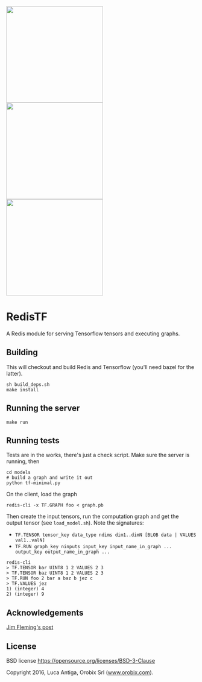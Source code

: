 <img src="https://azurecomcdn.azureedge.net/cvt-13f9af988a3bce151b5f3666660fb76825069825048a47e2c3f78ca61c38c685/images/page/services/cache/redis.png" width="256">
<img src="http://www.clipartbest.com/cliparts/Bdc/reK/BdcreKoT9.jpeg" width="256">
<img src="https://avatars0.githubusercontent.com/u/15658638?v=3&s=400" width="256">

# RedisTF

A Redis module for serving Tensorflow tensors and executing graphs.

## Building
This will checkout and build Redis and Tensorflow (you'll need bazel for the latter).
```
sh build_deps.sh
make install
```

## Running the server
```
make run
```

## Running tests
Tests are in the works, there's just a check script.
Make sure the server is running, then
```
cd models
# build a graph and write it out
python tf-minimal.py
```

On the client, load the graph
```
redis-cli -x TF.GRAPH foo < graph.pb
```

Then create the input tensors, run the computation graph and get the output tensor (see `load_model.sh`). Note the signatures: 
* `TF.TENSOR tensor_key data_type ndims dim1..dimN [BLOB data | VALUES val1..valN]`
* `TF.RUN graph_key ninputs input_key input_name_in_graph ... output_key output_name_in_graph ...`
```
redis-cli
> TF.TENSOR bar UINT8 1 2 VALUES 2 3
> TF.TENSOR baz UINT8 1 2 VALUES 2 3
> TF.RUN foo 2 bar a baz b jez c
> TF.VALUES jez
1) (integer) 4
2) (integer) 9
```

## Acknowledgements

[Jim Fleming's post](https://medium.com/jim-fleming/loading-tensorflow-graphs-via-host-languages-be10fd81876f#.lqyteltuo)

## License

BSD license https://opensource.org/licenses/BSD-3-Clause

Copyright 2016, Luca Antiga, Orobix Srl (www.orobix.com).

